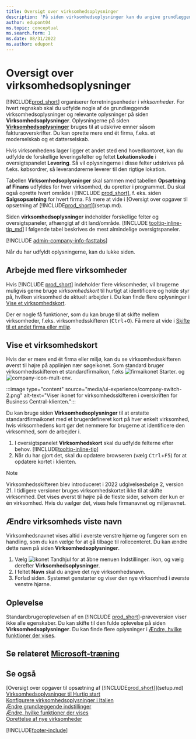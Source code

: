 ```yaml
---
title: Oversigt over virksomhedsoplysninger
description: 'På siden virksomhedsoplysninger kan du angive grundlæggende oplysninger om en forretningsenhed, f. eks. navn, adresse og leveringsoplysninger.'
author: edupont04
ms.topic: conceptual
ms.search.form: 1
ms.date: 08/31/2022
ms.author: edupont
---
```


# <a name="company-information-overview"></a>Oversigt over virksomhedsoplysninger

[!INCLUDE[prod_short](includes/prod_short.md)] organiserer forretningsenheder i *virksomheder*. For hvert regnskab skal du udfylde nogle af de grundlæggende virksomhedsoplysninger og relevante oplysninger på siden **Virksomhedsoplysninger**. Oplysningerne på siden [**Virksomhedsoplysninger**](https://businesscentral.dynamics.com/?page=1) bruges til at udskrive emner såsom fakturaoverskrifter. Du kan oprette mere end ét firma, f.eks. et moderselskab og et datterselskab.  

Hvis virksomhedens lager ligger et andet sted end hovedkontoret, kan du udfylde de forskellige leveringsfelter og feltet **Lokationskode** i oversigtspanelet **Levering**. Så vil oplysningerne i disse felter udskrives på f.eks. købsordrer, så leverandørerne leverer til den rigtige lokation.  

Tabellen **Virksomhedsoplysninger** skal sammen med tabellen **Opsætning af Finans** udfyldes for hver virksomhed, du opretter i programmet. Du skal også oprette hvert område i [!INCLUDE [prod_short](includes/prod_short.md)], f. eks. siden **Salgsopsætning** for hvert firma. Få mere at vide i [Oversigt over opgaver til opsætning af [!INCLUDE[prod_short](includes/prod_short.md)]](setup.md).  

Siden **virksomhedsoplysninger** indeholder forskellige felter og oversigtspaneler, afhængigt af dit land/område. [!INCLUDE [tooltip-inline-tip_md](includes/tooltip-inline-tip_md.md)] I følgende tabel beskrives de mest almindelige oversigtspaneler.

[!INCLUDE [admin-company-info-fasttabs](includes/admin-company-info-fasttabs.md)]

Når du har udfyldt oplysningerne, kan du lukke siden.  

## <a name="working-with-multiple-companies"></a>Arbejde med flere virksomheder

Hvis [!INCLUDE [prod_short](includes/prod_short.md)] indeholder flere virksomheder, vil brugerne muligvis gerne bruge *virksomhedskort* til hurtigt at identificere og holde styr på, hvilken virksomhed de aktuelt arbejder i. Du kan finde flere oplysninger i [Vise et virksomhedskort](#badge).

Der er nogle få funktioner, som du kan bruge til at skifte mellem virksomheder, f.eks. virksomhedsskifteren (<kbd>Ctrl</kbd>+<kbd>O</kbd>). Få mere at vide i [Skifte til et andet firma eller miljø](ui-organization-switch.md).

## <a name="display-a-company-badge"></a><a name="badge"></a>Vise et virksomhedskort

Hvis der er mere end ét firma eller miljø, kan du se virksomhedsskifteren øverst til højre på applinjen nær søgeikonet. Som standard bruger virksomhedsskifteren et standardfirmaikon, f.eks ![firmaikonet Starter.](media/ui-experience/company-icon.png "Viser ikonet for virksomhedsskifteren, der bruges, når der er et enkelt miljø") og ![company-icon-mult-env](media/ui-experience/company-icon-multi-env.png "Viser ikonet for virksomhedsskifteren, der bruges, når der er flere miljøer").

:::image type="content" source="media/ui-experience/company-switch-2.png" alt-text="Viser ikonet for virksomhedsskifteren i overskriften for Business Central-klienten.":::  

Du kan bruge siden **Virksomhedsoplysninger** til at erstatte standardfirmaikonet med et brugerdefineret kort på hver enkelt virksomhed, hvis virksomhedens kort gør det nemmere for brugerne at identificere den virksomhed, som de arbejder i.

1. I oversigtspanelet **Virksomhedskort** skal du udfylde felterne efter behov. [!INCLUDE[tooltip-inline-tip](includes/tooltip-inline-tip_md.md)]
2. Når du har gjort det, skal du opdatere browseren (vælg <kbd>Ctrl</kbd>+<kbd>F5</kbd>) for at opdatere kortet i klienten.  

> [!NOTE]
> Virksomhedsskifteren blev introduceret i 2022 udgivelsesbølge 2, version 21. I tidligere versioner bruges virksomhedskortet ikke til at skifte virksomhed. Det vises øverst til højre på de fleste sider, selvom der kun er én virksomhed. Hvis du vælger det, vises hele firmanavnet og miljønavnet.

## <a name="change-company-display-name"></a>Ændre virksomheds viste navn

Virksomhedsnavnet vises altid i øverste venstre hjørne og fungerer som en handling, som du kan vælge for at gå tilbage til rollecenteret. Du kan ændre dette navn på siden **Virksomhedsoplysninger**.

1. Vælg ![ikonet Tandhjul for at åbne menuen Indstillinger.](media/ui-experience/settings_icon_small.png) ikon, og vælg derefter **Virksomhedsoplysninger**.
2. I feltet **Navn** skal du angive det nye virksomhedsnavn.
3. Forlad siden. Systemet genstarter og viser den nye virksomhed i øverste venstre hjørne.

## <a name="experience"></a>Oplevelse

Standardbrugeroplevelsen af en [!INCLUDE [prod_short](includes/prod_short.md)]-prøveversion viser ikke alle egenskaber. Du kan skifte til den fulde oplevelse på siden **Virksomhedsoplysninger**. Du kan finde flere oplysninger i [Ændre, hvilke funktioner der vises](ui-experiences.md).  

## <a name="see-related-microsoft-training"></a>Se relateret [Microsoft-træning](/training/modules/create-new-companies-dynamics-365-business-central/)

## <a name="see-also"></a>Se også

[Oversigt over opgaver til opsætning af [!INCLUDE[prod_short](includes/prod_short.md)]](setup.md)  
[Virksomhedsoplysninger til Hurtig start](quick-start-company-information.md)  
[Konfigurere virksomhedsoplysninger i Italien](LocalFunctionality/Italy/how-to-set-up-company-information.md)  
[Ændre grundlæggende indstillinger](ui-change-basic-settings.md)  
[Ændre, hvilke funktioner der vises](ui-experiences.md)  
[Oprettelse af nye virksomheder](about-new-company.md)  

[!INCLUDE[footer-include](includes/footer-banner.md)]
